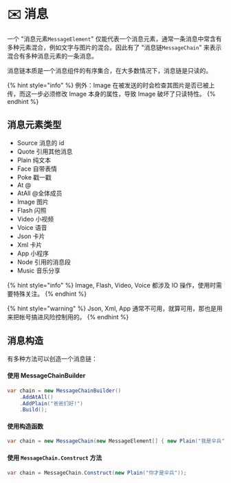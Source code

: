 # ✉️ 消息

一个 "消息元素`MessageElement`" 仅能代表一个消息元素，通常一条消息中常含有多种元素混合，例如文字与图片的混合。因此有了 "消息链`MessageChain`" 来表示混合有多种消息元素的一条消息。

消息链本质是一个消息组件的有序集合，在大多数情况下，消息链是只读的。

{% hint style="info" %}
例外：Image 在被发送的时会检查其图片是否已被上传，而这一步必须修改 Image 本身的属性，导致 Image 破坏了只读特性。
{% endhint %}

## 消息元素类型

* Source 消息的 id
* Quote 引用其他消息
* Plain 纯文本
* Face 自带表情
* Poke 戳一戳
* At @
* AtAll @全体成员
* Image 图片
* Flash 闪照
* Video 小视频
* Voice 语音
* Json 卡片
* Xml 卡片
* App 小程序
* Node 引用的消息段
* Music 音乐分享

{% hint style="info" %}
Image, Flash, Video, Voice 都涉及 IO 操作，使用时需要特殊关注。
{% endhint %}

{% hint style="warning" %}
Json, Xml, App 通常不可用，就算可用，那也是用来把帐号搞进风险控制用的。
{% endhint %}

## 消息构造

有多种方法可以创造一个消息链：

#### 使用 MessageChainBuilder

```csharp
var chain = new MessageChainBuilder()
    .AddAtAll()
    .AddPlain("爸爸们好!")
    .Build();
```

#### 使用构造函数

```csharp
var chain = new MessageChain(new MessageElement[] { new Plain("我是伞兵") });
```

#### 使用 `MessageChain.Construct` 方法

```csharp
var chain = MessageChain.Construct(new Plain("你才是伞兵"));
```

